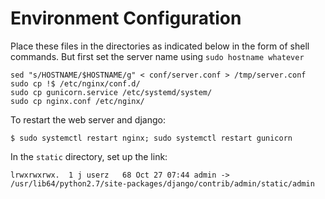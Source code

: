 Environment Configuration
=========================

Place these files in the directories as indicated below in the form of shell commands. But first set the server name using `sudo hostname whatever`

```
sed "s/HOSTNAME/$HOSTNAME/g" < conf/server.conf > /tmp/server.conf
sudo cp !$ /etc/nginx/conf.d/
sudo cp gunicorn.service /etc/systemd/system/
sudo cp nginx.conf /etc/nginx/
```
To restart the web server and django:
```
$ sudo systemctl restart nginx; sudo systemctl restart gunicorn
```

In the `static` directory, set up the link:
```
lrwxrwxrwx.  1 j userz   68 Oct 27 07:44 admin -> /usr/lib64/python2.7/site-packages/django/contrib/admin/static/admin
```
